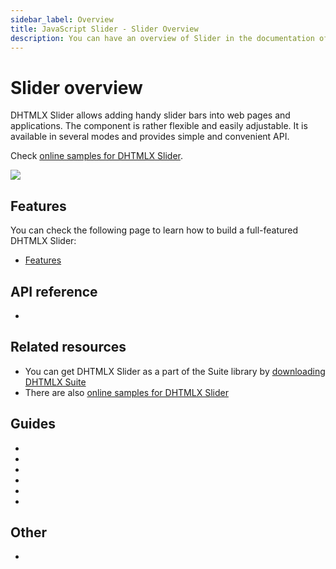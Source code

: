 ```yaml
---
sidebar_label: Overview
title: JavaScript Slider - Slider Overview 
description: You can have an overview of Slider in the documentation of the DHTMLX JavaScript UI library. Browse developer guides and API reference, try out code examples and live demos, and download a free 30-day evaluation version of DHTMLX Suite 7.
---
```


# Slider overview

DHTMLX Slider allows adding handy slider bars into web pages and applications. The component is rather flexible and easily adjustable. It is available in several modes and provides simple and convenient API.

Check [online samples for DHTMLX Slider](https://snippet.dhtmlx.com/all?tag=slider).

![](../assets/slider/slider_front.png)

## Features

You can check the following page to learn how to build a full-featured DHTMLX Slider:

- [Features](slider/features.md)

## API reference

- [](slider/api/api_overview.md)

## Related resources

- You can get DHTMLX Slider as a part of the Suite library by [downloading DHTMLX Suite](https://dhtmlx.com/docs/products/dhtmlxSuite/download.shtml)
- There are also [online samples for DHTMLX Slider](https://snippet.dhtmlx.com/all?tag=slider)  

## Guides

- [](initializing_slider.md)
- [](configuring_slider.md)
- [](range_slider.md)
- [](usage.md)
- [](customization.md)
- [](handling_events.md)

## Other

- [](../migration.md)
